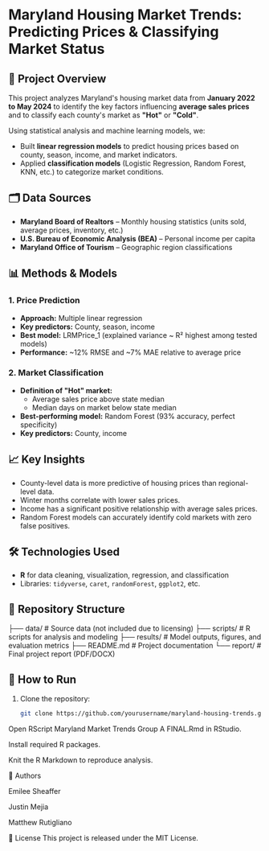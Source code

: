 # Maryland Housing Market Trends: Predicting Prices & Classifying Market Status

## 📌 Project Overview
This project analyzes Maryland's housing market data from **January 2022 to May 2024** to identify the key factors influencing **average sales prices** and to classify each county's market as **"Hot"** or **"Cold"**.  

Using statistical analysis and machine learning models, we:
- Built **linear regression models** to predict housing prices based on county, season, income, and market indicators.
- Applied **classification models** (Logistic Regression, Random Forest, KNN, etc.) to categorize market conditions.

## 🗂 Data Sources
- **Maryland Board of Realtors** – Monthly housing statistics (units sold, average prices, inventory, etc.)
- **U.S. Bureau of Economic Analysis (BEA)** – Personal income per capita
- **Maryland Office of Tourism** – Geographic region classifications

## 📊 Methods & Models
### 1. **Price Prediction**
- **Approach:** Multiple linear regression
- **Key predictors:** County, season, income
- **Best model:** LRMPrice_1 (explained variance ~ R² highest among tested models)
- **Performance:** ~12% RMSE and ~7% MAE relative to average price

### 2. **Market Classification**
- **Definition of "Hot" market:**  
  - Average sales price above state median  
  - Median days on market below state median
- **Best-performing model:** Random Forest (93% accuracy, perfect specificity)
- **Key predictors:** County, income

## 📈 Key Insights
- County-level data is more predictive of housing prices than regional-level data.
- Winter months correlate with lower sales prices.
- Income has a significant positive relationship with average sales prices.
- Random Forest models can accurately identify cold markets with zero false positives.

## 🛠 Technologies Used
- **R** for data cleaning, visualization, regression, and classification
- Libraries: `tidyverse`, `caret`, `randomForest`, `ggplot2`, etc.

## 📂 Repository Structure
├── data/ # Source data (not included due to licensing)
├── scripts/ # R scripts for analysis and modeling
├── results/ # Model outputs, figures, and evaluation metrics
├── README.md # Project documentation
└── report/ # Final project report (PDF/DOCX)
## 🚀 How to Run
1. Clone the repository:
   ```bash
   git clone https://github.com/yourusername/maryland-housing-trends.git
Open RScript Maryland Market Trends Group A FINAL.Rmd in RStudio.

Install required R packages.

Knit the R Markdown to reproduce analysis.

📌 Authors

Emilee Sheaffer

Justin Mejia

Matthew Rutigliano

📄 License
This project is released under the MIT License.
